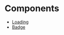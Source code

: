 # Components

- [Loading](/components/loading)
- [Badge](/components/badge)
<!--do not remove - used by hygen-->
